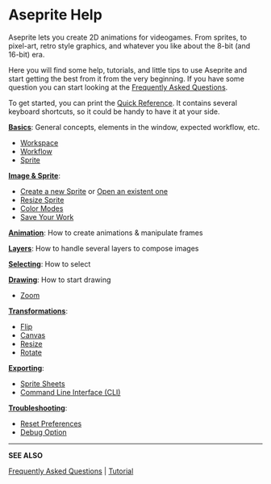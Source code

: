 # Aseprite Help

Aseprite lets you create 2D animations for videogames. From sprites,
to pixel-art, retro style graphics, and whatever you like about the
8-bit (and 16-bit) era.

Here you will find some help, tutorials, and little tips to use
Aseprite and start getting the best from it from the very
beginning. If you have some question you can start looking at the
[Frequently Asked Questions](/faq/).

To get started, you can print the [Quick Reference](/quickref/). It
contains several keyboard shortcuts, so it could be handy to have it
at your side.

**[Basics](basics.md)**: General concepts, elements in the window, expected workflow, etc.

  * [Workspace](workspace.md)
  * [Workflow](workflow.md)
  * [Sprite](sprite.md)

**[Image & Sprite](sprite.md)**:

  * [Create a new Sprite](new-sprite.md) or [Open an existent one](open.md)
  * [Resize Sprite](sprite-size.md)
  * [Color Modes](color.md)
  * [Save Your Work](save.md)

**[Animation](animation.md)**: How to create animations & manipulate frames

**[Layers](layers.md)**: How to handle several layers to compose images

**[Selecting](selecting.md)**: How to select

**[Drawing](drawing.md)**: How to start drawing

  * [Zoom](zoom.md)

**[Transformations](transformations.md)**:

  * [Flip](flip.md)
  * [Canvas](canvas.md)
  * [Resize](resize.md)
  * [Rotate](rotate.md)

**[Exporting](exporting.md)**:

  * [Sprite Sheets](sprite-sheet.md)
  * [Command Line Interface (CLI)](cli.md)

**[Troubleshooting](troubleshooting.md)**:

  * [Reset Preferences](reset-preferences.md)
  * [Debug Option](debug.md)

---

**SEE ALSO**

[Frequently Asked Questions](/faq/) |
[Tutorial](/tutorial/)
